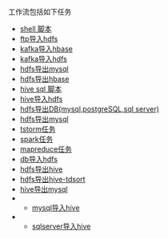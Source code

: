 工作流包括如下任务
* [shell 脚本](/workflow/workflow/runners/shell.md)
* [ftp导入hdfs](/workflow/workflow/runners/ftp2hdfs.md)
* [kafka导入hbase](/workflow/workflow/runners/kafka2hbase.md)
* [kafka导入hdfs](/workflow/workflow/runners/kafka2hdfs.md)
* [hdfs导出mysql](/workflow/workflow/runners/hdfs2mysql.md)
* [hdfs导出hbase](/workflow/workflow/runners/hdfs2hbase.md)
* [hive sql 脚本](/workflow/workflow/runners/hivesql.md)
* [hive导入hdfs](/workflow/workflow/runners/hive2hdfs.md)
* [hdfs导出DB\(mysql,postgreSQL,sql server\)](/workflow/workflow/runners/hdfs2db.md)
* [hdfs导出mysql](/workflow/workflow/runners/hdfs2mysql.md)
* [tstorm任务](/workflow/workflow/runners/customerTstorm.md)
* [spark任务](/workflow/workflow/runners/spark.md)
* [mapreduce任务](/workflow/workflow/runners/mapreduce.md)
* [db导入hdfs](/workflow/workflow/runners/db2hdfs.md)
* [hdfs导出hive](/workflow/workflow/runners/hdfs2hive.md)
* [hdfs导出hive-tdsort](/workflow/workflow/runners/hdfs2hive-tdsort.md)
* [hive导出mysql](/workflow/workflow/runners/hive2mysql.md)
* * [mysql导入hive](/workflow/workflow/runners/mysql2hive.md)
* * [sqlserver导入hive](/workflow/workflow/runners/sqlserver2hive.md)
